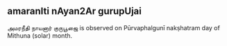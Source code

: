 ## amaranIti nAyan2Ar gurupUjai

அமரநீதி நாயனார் குருபூஜை is observed on Pūrvaphalgunī nakṣhatram day of Mithuna (solar) month.



